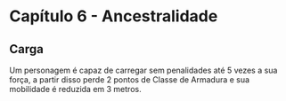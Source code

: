 # Capítulo 6 - Ancestralidade

## Carga
Um personagem é capaz de carregar sem penalidades até 5 vezes a sua força, a partir disso perde 2 pontos de Classe de Armadura e sua mobilidade é reduzida em 3 metros.
